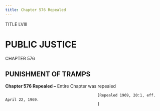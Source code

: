 ```yaml
---
title: Chapter 576 Repealed
---
```


TITLE LVIII
                                             
PUBLIC JUSTICE
==============

CHAPTER 576
                                             
PUNISHMENT OF TRAMPS
--------------------

**Chapter 576 Repealed –** Entire Chapter was repealed


                                             [Repealed 1969, 20:1, eff. April 22, 1969.
                                             ]
